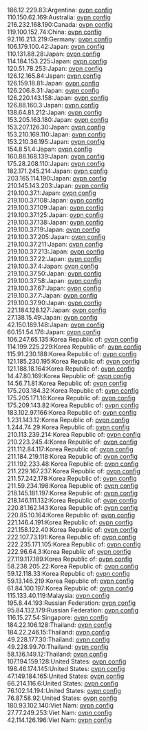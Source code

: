 186.12.229.83:Argentina: [ovpn config](vpn/186_12_229_83.ovpn)  
110.150.62.169:Australia: [ovpn config](vpn/110_150_62_169.ovpn)  
216.232.168.190:Canada: [ovpn config](vpn/216_232_168_190.ovpn)  
119.100.152.74:China: [ovpn config](vpn/119_100_152_74.ovpn)  
92.116.213.219:Germany: [ovpn config](vpn/92_116_213_219.ovpn)  
106.179.100.42:Japan: [ovpn config](vpn/106_179_100_42.ovpn)  
110.131.88.28:Japan: [ovpn config](vpn/110_131_88_28.ovpn)  
114.184.153.225:Japan: [ovpn config](vpn/114_184_153_225.ovpn)  
120.51.78.253:Japan: [ovpn config](vpn/120_51_78_253.ovpn)  
126.12.165.84:Japan: [ovpn config](vpn/126_12_165_84.ovpn)  
126.159.18.81:Japan: [ovpn config](vpn/126_159_18_81.ovpn)  
126.206.8.31:Japan: [ovpn config](vpn/126_206_8_31.ovpn)  
126.220.143.158:Japan: [ovpn config](vpn/126_220_143_158.ovpn)  
126.88.160.3:Japan: [ovpn config](vpn/126_88_160_3.ovpn)  
138.64.81.212:Japan: [ovpn config](vpn/138_64_81_212.ovpn)  
153.205.163.180:Japan: [ovpn config](vpn/153_205_163_180.ovpn)  
153.207.126.30:Japan: [ovpn config](vpn/153_207_126_30.ovpn)  
153.210.169.110:Japan: [ovpn config](vpn/153_210_169_110.ovpn)  
153.210.36.195:Japan: [ovpn config](vpn/153_210_36_195.ovpn)  
154.8.51.4:Japan: [ovpn config](vpn/154_8_51_4.ovpn)  
160.86.168.139:Japan: [ovpn config](vpn/160_86_168_139.ovpn)  
175.28.208.110:Japan: [ovpn config](vpn/175_28_208_110.ovpn)  
182.171.245.214:Japan: [ovpn config](vpn/182_171_245_214.ovpn)  
203.165.114.190:Japan: [ovpn config](vpn/203_165_114_190.ovpn)  
210.145.143.203:Japan: [ovpn config](vpn/210_145_143_203.ovpn)  
219.100.37.1:Japan: [ovpn config](vpn/219_100_37_1.ovpn)  
219.100.37.108:Japan: [ovpn config](vpn/219_100_37_108.ovpn)  
219.100.37.109:Japan: [ovpn config](vpn/219_100_37_109.ovpn)  
219.100.37.125:Japan: [ovpn config](vpn/219_100_37_125.ovpn)  
219.100.37.138:Japan: [ovpn config](vpn/219_100_37_138.ovpn)  
219.100.37.19:Japan: [ovpn config](vpn/219_100_37_19.ovpn)  
219.100.37.205:Japan: [ovpn config](vpn/219_100_37_205.ovpn)  
219.100.37.211:Japan: [ovpn config](vpn/219_100_37_211.ovpn)  
219.100.37.213:Japan: [ovpn config](vpn/219_100_37_213.ovpn)  
219.100.37.22:Japan: [ovpn config](vpn/219_100_37_22.ovpn)  
219.100.37.4:Japan: [ovpn config](vpn/219_100_37_4.ovpn)  
219.100.37.50:Japan: [ovpn config](vpn/219_100_37_50.ovpn)  
219.100.37.58:Japan: [ovpn config](vpn/219_100_37_58.ovpn)  
219.100.37.67:Japan: [ovpn config](vpn/219_100_37_67.ovpn)  
219.100.37.7:Japan: [ovpn config](vpn/219_100_37_7.ovpn)  
219.100.37.90:Japan: [ovpn config](vpn/219_100_37_90.ovpn)  
221.184.128.127:Japan: [ovpn config](vpn/221_184_128_127.ovpn)  
27.138.15.49:Japan: [ovpn config](vpn/27_138_15_49.ovpn)  
42.150.189.148:Japan: [ovpn config](vpn/42_150_189_148.ovpn)  
60.151.54.176:Japan: [ovpn config](vpn/60_151_54_176.ovpn)  
106.247.65.135:Korea Republic of: [ovpn config](vpn/106_247_65_135.ovpn)  
114.199.225.229:Korea Republic of: [ovpn config](vpn/114_199_225_229.ovpn)  
115.91.230.188:Korea Republic of: [ovpn config](vpn/115_91_230_188.ovpn)  
121.185.230.195:Korea Republic of: [ovpn config](vpn/121_185_230_195.ovpn)  
121.188.18.164:Korea Republic of: [ovpn config](vpn/121_188_18_164.ovpn)  
14.47.80.169:Korea Republic of: [ovpn config](vpn/14_47_80_169.ovpn)  
14.56.71.81:Korea Republic of: [ovpn config](vpn/14_56_71_81.ovpn)  
175.203.184.32:Korea Republic of: [ovpn config](vpn/175_203_184_32.ovpn)  
175.205.171.16:Korea Republic of: [ovpn config](vpn/175_205_171_16.ovpn)  
175.209.143.82:Korea Republic of: [ovpn config](vpn/175_209_143_82.ovpn)  
183.102.97.166:Korea Republic of: [ovpn config](vpn/183_102_97_166.ovpn)  
1.231.143.12:Korea Republic of: [ovpn config](vpn/1_231_143_12.ovpn)  
1.244.74.29:Korea Republic of: [ovpn config](vpn/1_244_74_29.ovpn)  
210.113.239.214:Korea Republic of: [ovpn config](vpn/210_113_239_214.ovpn)  
210.223.245.4:Korea Republic of: [ovpn config](vpn/210_223_245_4.ovpn)  
211.112.84.117:Korea Republic of: [ovpn config](vpn/211_112_84_117.ovpn)  
211.184.219.118:Korea Republic of: [ovpn config](vpn/211_184_219_118.ovpn)  
211.192.233.48:Korea Republic of: [ovpn config](vpn/211_192_233_48.ovpn)  
211.229.167.237:Korea Republic of: [ovpn config](vpn/211_229_167_237.ovpn)  
211.57.242.178:Korea Republic of: [ovpn config](vpn/211_57_242_178.ovpn)  
211.59.234.198:Korea Republic of: [ovpn config](vpn/211_59_234_198.ovpn)  
218.145.181.197:Korea Republic of: [ovpn config](vpn/218_145_181_197.ovpn)  
218.146.111.132:Korea Republic of: [ovpn config](vpn/218_146_111_132.ovpn)  
220.81.162.143:Korea Republic of: [ovpn config](vpn/220_81_162_143.ovpn)  
220.85.10.164:Korea Republic of: [ovpn config](vpn/220_85_10_164.ovpn)  
221.146.4.191:Korea Republic of: [ovpn config](vpn/221_146_4_191.ovpn)  
221.158.122.40:Korea Republic of: [ovpn config](vpn/221_158_122_40.ovpn)  
222.107.73.191:Korea Republic of: [ovpn config](vpn/222_107_73_191.ovpn)  
222.235.171.105:Korea Republic of: [ovpn config](vpn/222_235_171_105.ovpn)  
222.96.64.3:Korea Republic of: [ovpn config](vpn/222_96_64_3.ovpn)  
27.119.117.189:Korea Republic of: [ovpn config](vpn/27_119_117_189.ovpn)  
58.238.205.22:Korea Republic of: [ovpn config](vpn/58_238_205_22.ovpn)  
59.12.118.33:Korea Republic of: [ovpn config](vpn/59_12_118_33.ovpn)  
59.13.146.219:Korea Republic of: [ovpn config](vpn/59_13_146_219.ovpn)  
61.84.100.197:Korea Republic of: [ovpn config](vpn/61_84_100_197.ovpn)  
115.133.40.119:Malaysia: [ovpn config](vpn/115_133_40_119.ovpn)  
195.8.44.193:Russian Federation: [ovpn config](vpn/195_8_44_193.ovpn)  
95.84.132.179:Russian Federation: [ovpn config](vpn/95_84_132_179.ovpn)  
116.15.27.54:Singapore: [ovpn config](vpn/116_15_27_54.ovpn)  
184.22.106.128:Thailand: [ovpn config](vpn/184_22_106_128.ovpn)  
184.22.246.15:Thailand: [ovpn config](vpn/184_22_246_15.ovpn)  
49.228.177.30:Thailand: [ovpn config](vpn/49_228_177_30.ovpn)  
49.228.99.70:Thailand: [ovpn config](vpn/49_228_99_70.ovpn)  
58.136.149.12:Thailand: [ovpn config](vpn/58_136_149_12.ovpn)  
107.194.159.128:United States: [ovpn config](vpn/107_194_159_128.ovpn)  
198.46.174.145:United States: [ovpn config](vpn/198_46_174_145.ovpn)  
47.149.184.165:United States: [ovpn config](vpn/47_149_184_165.ovpn)  
66.214.116.6:United States: [ovpn config](vpn/66_214_116_6.ovpn)  
76.102.14.194:United States: [ovpn config](vpn/76_102_14_194.ovpn)  
76.87.58.92:United States: [ovpn config](vpn/76_87_58_92.ovpn)  
180.93.102.140:Viet Nam: [ovpn config](vpn/180_93_102_140.ovpn)  
27.77.249.253:Viet Nam: [ovpn config](vpn/27_77_249_253.ovpn)  
42.114.126.196:Viet Nam: [ovpn config](vpn/42_114_126_196.ovpn)  
